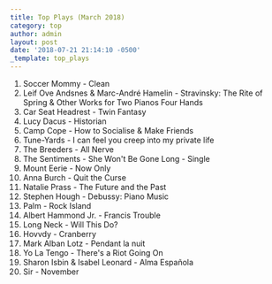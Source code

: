 ```yaml
---
title: Top Plays (March 2018)
category: top
author: admin
layout: post
date: '2018-07-21 21:14:10 -0500'
_template: top_plays
---
```






 1. Soccer Mommy - Clean
 2. Leif Ove Andsnes & Marc-André Hamelin - Stravinsky: The Rite of Spring & Other Works for Two Pianos Four Hands
 3. Car Seat Headrest - Twin Fantasy
 4. Lucy Dacus - Historian
 5. Camp Cope - How to Socialise & Make Friends
 6. Tune-Yards - I can feel you creep into my private life
 7. The Breeders - All Nerve
 8. The Sentiments - She Won't Be Gone Long - Single
 9. Mount Eerie - Now Only
10. Anna Burch - Quit the Curse
11. Natalie Prass - The Future and the Past
12. Stephen Hough - Debussy: Piano Music
13. Palm - Rock Island
14. Albert Hammond Jr. - Francis Trouble
15. Long Neck - Will This Do?
16. Hovvdy - Cranberry
17. Mark Alban Lotz - Pendant la nuit
18. Yo La Tengo - There's a Riot Going On
19. Sharon Isbin & Isabel Leonard - Alma Española
20. Sir - November
